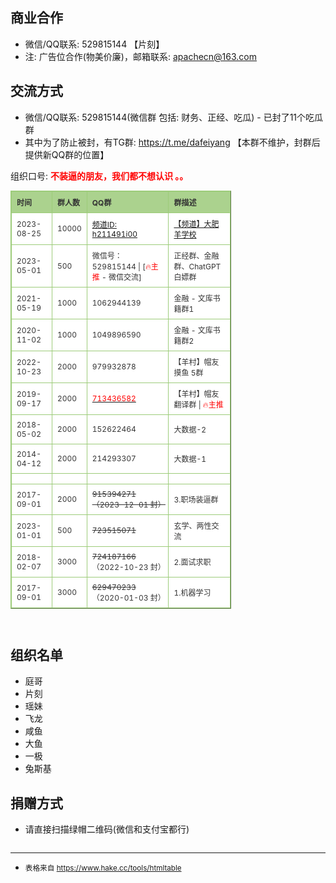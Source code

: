 
<br />
<br />
<br />
<br />
<br />

## 商业合作

- 微信/QQ联系: 529815144 【片刻】
- 注: 广告位合作(物美价廉)，邮箱联系: <a href='mailto:apachecn@163.com'><font color="red">apachecn@163.com</font></a>

## 交流方式

- 微信/QQ联系: 529815144(微信群 包括: 财务、正经、吃瓜) - 已封了11个吃瓜群
- 其中为了防止被封，有TG群: <https://t.me/dafeiyang> 【本群不维护，封群后提供新QQ群的位置】

组织口号: <strong><span style="color: #ff0000;">不装逼的朋友，我们都不想认识 。。</span></strong>

<!-- Row Highlight Javascript -->
<script type="text/javascript">
	window.onload=function(){
	var tfrow = document.getElementById('tfhover').rows.length;
	var tbRow=[];
	for (var i=1;i<tfrow;i++) {
		tbRow[i]=document.getElementById('tfhover').rows[i];
		tbRow[i].onmouseover = function(){
		  this.style.backgroundColor = '#f3f8aa';
		};
		tbRow[i].onmouseout = function() {
		  this.style.backgroundColor = '#ffffff';
		};
	}
};
</script>

<style type="text/css">
table.tftable {font-size:12px;color:#333333;width:70%;border-width: 1px;border-color: #9dcc7a;border-collapse: collapse;} /* margin: 0 auto; */
table.tftable th {font-size:12px;background-color:#abd28e;border-width: 1px;padding: 8px;border-style: solid;border-color: #9dcc7a;text-align:left;}
table.tftable tr {background-color:#ffffff;}
table.tftable td {font-size:12px;border-width: 1px;padding: 8px;border-style: solid;border-color: #9dcc7a;}
</style>

<div id="popupContainer" class="popup" style="display: none;">
  <span class="close-btn" onclick="closePopup()">关闭</span>
  <img id="popupImage" src="" alt="">
</div>


<table id="tfhover" class="tftable" border="1">
<thead>
    <tr>
    <th>时间</th>
    <th>群人数</th>
    <th>QQ群</th>
    <th>群描述</th>
    </tr>
</thead>
<tbody>
    <tr>
    <td>2023-08-25</td>
    <td>10000</td>
    <td><a href="https://pd.qq.com/s/h1mrhjheg" target="_blank">频道ID: h211491i00
</a></td>
    <td><a href="#" onclick="openPopup('/assets/images/pindao.jpg');">【频道】大肥羊学校</a></td>
    </tr>
    <tr>
    <td>2023-05-01</td>
    <td>500</td>
    <td>微信号：529815144 | [<font color="red">🔥主推</font> - 微信交流]</td>
    <td>正经群、金融群、ChatGPT白嫖群</td>
    </tr>
    <tr>
    <td>2021-05-19</td>
    <td>1000</td>
    <td>1062944139</td>
    <td>金融 - 文库书籍群1</td>
    </tr>
    <tr>
    <td>2020-11-02</td>
    <td>1000</td>
    <td>1049896590</td>
    <td>金融 - 文库书籍群2</td>
    </tr>
    <tr>
    <td>2022-10-23</td>
    <td>2000</td>
    <td>979932878</td>
    <td>【羊村】帽友摸鱼 5群</td>
    </tr>
    <tr>
    <td>2019-09-17</td>
    <td>2000</td>
    <td><a target="_blank" href="https://qm.qq.com/cgi-bin/qm/qr?k=5u_aAU-YlY3fH-m8meXTJzBEo2boQIUs&jump_from=webapi&authKey=CVZcReMt/vKdTXZBQ8ly+jWncXiSzzWOlrx5hybX5pSrKu6s0fvGX54+vHHlgYNt"><font color="red">713436582</font></a></td>
    <td>【羊村】帽友翻译群 | <font color="red">🔥主推</font></td>
    </tr>
    <tr>
    <td>2018-05-02</td>
    <td>2000</td>
    <td>152622464</td>
    <td>大数据-2</td>
    </tr>
    <tr>
    <td>2014-04-12</td>
    <td>2000</td>
    <td> 214293307</td>
    <td>大数据-1</td>
    </tr>
    <tr>
    <td></td>
    <td></td>
    <td></td>
    <td></td>
    </tr>
    <tr>
    <td>2017-09-01</td>
    <td>2000</td>
    <td><s>915394271<s>（2023-12-01 封）</td>
    <td>3.职场装逼群</td>
    </tr>
    <tr>
    <td>2023-01-01</td>
    <td>500</td>
    <td><s>723515071</s></td>
    <td>玄学、两性交流</td>
    </tr>
    <tr>
    <td>2018-02-07</td>
    <td>3000</td>
    <td><s>724187166</s>（2022-10-23 封）</td>
    <td>2.面试求职</td>
    </tr>
    <tr>
    <td>2017-09-01</td>
    <td>3000</td>
    <td><s>629470233</s>（2020-01-03 封）</td>
    <td>1.机器学习</td>
    </tr>
</tbody>
</table>

<br />

## 组织名单

- 庭哥
- 片刻
- 瑶妹
- 飞龙
- 咸鱼
- 大鱼
- 一极
- 兔斯基

## 捐赠方式

* 请直接扫描绿帽二维码(微信和支付宝都行)

<div style="width:60%;"><img src="https://data.apachecn.org/img/about/donate.jpg" alt=""></div>

---

- <p><small>表格来自 <a href="Net://www.pcjson.com/htmltable/" target="_blank">https://www.hake.cc/tools/htmltable</a></small></p>
